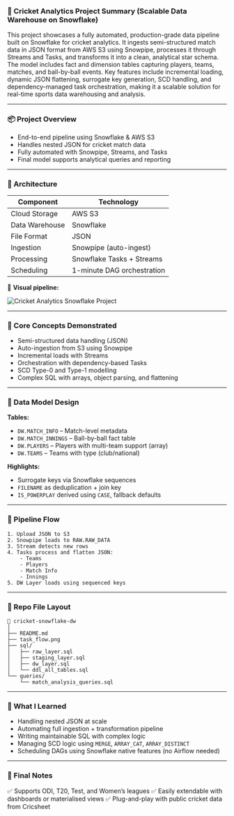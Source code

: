 ### 📌 Cricket Analytics Project Summary (Scalable Data Warehouse on Snowflake)

This project showcases a fully automated, production-grade data pipeline built on Snowflake for cricket analytics. It ingests semi-structured match data in JSON format from AWS S3 using Snowpipe, processes it through Streams and Tasks, and transforms it into a clean, analytical star schema. The model includes fact and dimension tables capturing players, teams, matches, and ball-by-ball events. Key features include incremental loading, dynamic JSON flattening, surrogate key generation, SCD handling, and dependency-managed task orchestration, making it a scalable solution for real-time sports data warehousing and analysis.

---

### 📦 Project Overview

* End-to-end pipeline using Snowflake & AWS S3
* Handles nested JSON for cricket match data
* Fully automated with Snowpipe, Streams, and Tasks
* Final model supports analytical queries and reporting

---

### 🧱 Architecture

| Component      | Technology                 |
| -------------- | -------------------------- |
| Cloud Storage  | AWS S3                     |
| Data Warehouse | Snowflake                  |
| File Format    | JSON                       |
| Ingestion      | Snowpipe (auto-ingest)     |
| Processing     | Snowflake Tasks + Streams  |
| Scheduling     | 1-minute DAG orchestration |

📌 **Visual pipeline:**

![Cricket Analytics Snowflake Project](https://github.com/user-attachments/assets/c65fde7c-ff81-4a2c-90d6-daf15b9c9d8d)


---

### 🧠 Core Concepts Demonstrated

* Semi-structured data handling (JSON)
* Auto-ingestion from S3 using Snowpipe
* Incremental loads with Streams
* Orchestration with dependency-based Tasks
* SCD Type-0 and Type-1 modelling
* Complex SQL with arrays, object parsing, and flattening

---

### 🧩 Data Model Design

**Tables:**

* `DW.MATCH_INFO` – Match-level metadata
* `DW.MATCH_INNINGS` – Ball-by-ball fact table
* `DW.PLAYERS` – Players with multi-team support (array)
* `DW.TEAMS` – Teams with type (club/national)

**Highlights:**

* Surrogate keys via Snowflake sequences
* `FILENAME` as deduplication + join key
* `IS_POWERPLAY` derived using `CASE`, fallback defaults

---

### 🔄 Pipeline Flow

```
1. Upload JSON to S3
2. Snowpipe loads to RAW.RAW_DATA
3. Stream detects new rows
4. Tasks process and flatten JSON:
    - Teams
    - Players
    - Match Info
    - Innings
5. DW Layer loads using sequenced keys
```

---

### 📁 Repo File Layout

```
📂 cricket-snowflake-dw
│
├── README.md
├── task_flow.png
├── sql/
│   ├── raw_layer.sql
│   ├── staging_layer.sql
│   ├── dw_layer.sql
│   └── ddl_all_tables.sql
└── queries/
    └── match_analysis_queries.sql
```

---

### 🧠 What I Learned

* Handling nested JSON at scale
* Automating full ingestion + transformation pipeline
* Writing maintainable SQL with complex logic
* Managing SCD logic using `MERGE`, `ARRAY_CAT`, `ARRAY_DISTINCT`
* Scheduling DAGs using Snowflake native features (no Airflow needed)

---

### 🏁 Final Notes

✅ Supports ODI, T20, Test, and Women’s leagues
✅ Easily extendable with dashboards or materialised views
✅ Plug-and-play with public cricket data from Cricsheet
